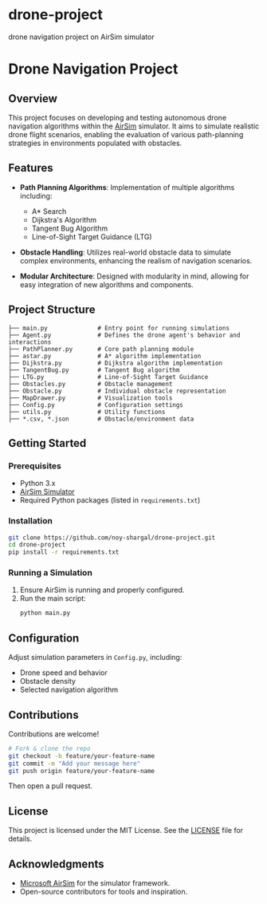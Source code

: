 # drone-project
drone navigation project on AirSim simulator 

# Drone Navigation Project

## Overview

This project focuses on developing and testing autonomous drone navigation algorithms within the [AirSim](https://github.com/microsoft/AirSim) simulator. It aims to simulate realistic drone flight scenarios, enabling the evaluation of various path-planning strategies in environments populated with obstacles.

## Features

- **Path Planning Algorithms**: Implementation of multiple algorithms including:
  - A* Search
  - Dijkstra's Algorithm
  - Tangent Bug Algorithm
  - Line-of-Sight Target Guidance (LTG)

- **Obstacle Handling**: Utilizes real-world obstacle data to simulate complex environments, enhancing the realism of navigation scenarios.

- **Modular Architecture**: Designed with modularity in mind, allowing for easy integration of new algorithms and components.

## Project Structure

```
├── main.py              # Entry point for running simulations
├── Agent.py             # Defines the drone agent's behavior and interactions
├── PathPlanner.py       # Core path planning module
├── astar.py             # A* algorithm implementation
├── Dijkstra.py          # Dijkstra algorithm implementation
├── TangentBug.py        # Tangent Bug algorithm
├── LTG.py               # Line-of-Sight Target Guidance
├── Obstacles.py         # Obstacle management
├── Obstacle.py          # Individual obstacle representation
├── MapDrawer.py         # Visualization tools
├── Config.py            # Configuration settings
├── utils.py             # Utility functions
├── *.csv, *.json        # Obstacle/environment data
```

## Getting Started

### Prerequisites

- Python 3.x
- [AirSim Simulator](https://github.com/microsoft/AirSim)
- Required Python packages (listed in `requirements.txt`)

### Installation

```bash
git clone https://github.com/noy-shargal/drone-project.git
cd drone-project
pip install -r requirements.txt
```

### Running a Simulation

1. Ensure AirSim is running and properly configured.
2. Run the main script:
   ```bash
   python main.py
   ```

## Configuration

Adjust simulation parameters in `Config.py`, including:
- Drone speed and behavior
- Obstacle density
- Selected navigation algorithm

## Contributions

Contributions are welcome!

```bash
# Fork & clone the repo
git checkout -b feature/your-feature-name
git commit -m "Add your message here"
git push origin feature/your-feature-name
```

Then open a pull request.

## License

This project is licensed under the MIT License. See the [LICENSE](LICENSE) file for details.

## Acknowledgments

- [Microsoft AirSim](https://github.com/microsoft/AirSim) for the simulator framework.
- Open-source contributors for tools and inspiration.
